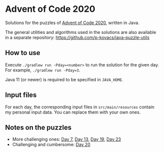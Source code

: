 # Advent of Code 2020

Solutions for the puzzles of [Advent of Code 2020](https://adventofcode.com/2020), written in Java.

The general utilities and algorithms used in the solutions are also available in a separate repository:
https://github.com/p-kovacs/java-puzzle-utils

## How to use

Execute `./gradlew run -Pday=<number>` to run the solution for the given day. For example, `./gradlew run -Pday=3`.

Java 11 (or newer) is required to be specified in `JAVA_HOME`.

## Input files

For each day, the corresponding input files in `src/main/resources` contain my personal input data.
You can replace them with your own ones.

## Notes on the puzzles

* More challenging ones:
[Day 7](https://adventofcode.com/2020/day/7),
[Day 13](https://adventofcode.com/2020/day/13),
[Day 19](https://adventofcode.com/2020/day/19),
[Day 23](https://adventofcode.com/2020/day/23)
* Challenging and cumbersome:
[Day 20](https://adventofcode.com/2020/day/20)
